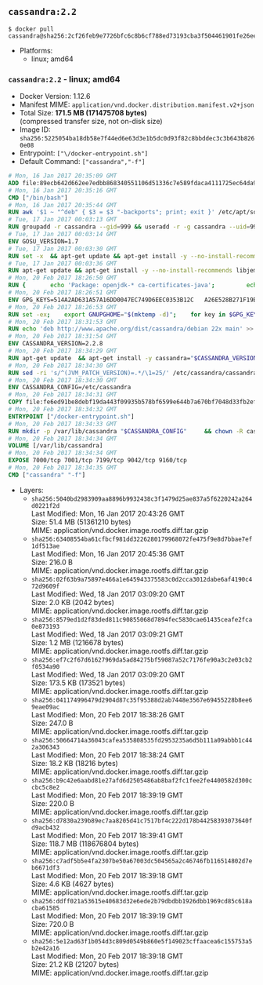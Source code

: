 ## `cassandra:2.2`

```console
$ docker pull cassandra@sha256:2cf26feb9e7726bfc6c8b6cf788ed73193cba3f504461901fe26ee488b24a2d2
```

-	Platforms:
	-	linux; amd64

### `cassandra:2.2` - linux; amd64

-	Docker Version: 1.12.6
-	Manifest MIME: `application/vnd.docker.distribution.manifest.v2+json`
-	Total Size: **171.5 MB (171475708 bytes)**  
	(compressed transfer size, not on-disk size)
-	Image ID: `sha256:5225054ba18db58e7f44ed6e63d3e1b5dc0d93f82c8bbddec3c3b643b8260e08`
-	Entrypoint: `["\/docker-entrypoint.sh"]`
-	Default Command: `["cassandra","-f"]`

```dockerfile
# Mon, 16 Jan 2017 20:35:09 GMT
ADD file:89ecb642d662ee7edbb868340551106d51336c7e589fdaca4111725ec64da957 in / 
# Mon, 16 Jan 2017 20:35:16 GMT
CMD ["/bin/bash"]
# Mon, 16 Jan 2017 20:35:44 GMT
RUN awk '$1 ~ "^deb" { $3 = $3 "-backports"; print; exit }' /etc/apt/sources.list > /etc/apt/sources.list.d/backports.list
# Tue, 17 Jan 2017 00:03:13 GMT
RUN groupadd -r cassandra --gid=999 && useradd -r -g cassandra --uid=999 cassandra
# Tue, 17 Jan 2017 00:03:14 GMT
ENV GOSU_VERSION=1.7
# Tue, 17 Jan 2017 00:03:30 GMT
RUN set -x 	&& apt-get update && apt-get install -y --no-install-recommends ca-certificates wget && rm -rf /var/lib/apt/lists/* 	&& wget -O /usr/local/bin/gosu "https://github.com/tianon/gosu/releases/download/$GOSU_VERSION/gosu-$(dpkg --print-architecture)" 	&& wget -O /usr/local/bin/gosu.asc "https://github.com/tianon/gosu/releases/download/$GOSU_VERSION/gosu-$(dpkg --print-architecture).asc" 	&& export GNUPGHOME="$(mktemp -d)" 	&& gpg --keyserver ha.pool.sks-keyservers.net --recv-keys B42F6819007F00F88E364FD4036A9C25BF357DD4 	&& gpg --batch --verify /usr/local/bin/gosu.asc /usr/local/bin/gosu 	&& rm -r "$GNUPGHOME" /usr/local/bin/gosu.asc 	&& chmod +x /usr/local/bin/gosu 	&& gosu nobody true 	&& apt-get purge -y --auto-remove ca-certificates wget
# Tue, 17 Jan 2017 00:03:36 GMT
RUN apt-get update && apt-get install -y --no-install-recommends libjemalloc1 && rm -rf /var/lib/apt/lists/*
# Mon, 20 Feb 2017 18:26:50 GMT
RUN { 		echo 'Package: openjdk-* ca-certificates-java'; 		echo 'Pin: release n=*-backports'; 		echo 'Pin-Priority: 990'; 	} > /etc/apt/preferences.d/java-backports
# Mon, 20 Feb 2017 18:26:51 GMT
ENV GPG_KEYS=514A2AD631A57A16DD0047EC749D6EEC0353B12C 	A26E528B271F19B9E5D8E19EA278B781FE4B2BDA
# Mon, 20 Feb 2017 18:26:53 GMT
RUN set -ex; 	export GNUPGHOME="$(mktemp -d)"; 	for key in $GPG_KEYS; do 		gpg --keyserver ha.pool.sks-keyservers.net --recv-keys "$key"; 	done; 	gpg --export $GPG_KEYS > /etc/apt/trusted.gpg.d/cassandra.gpg; 	rm -r "$GNUPGHOME"; 	apt-key list
# Mon, 20 Feb 2017 18:31:53 GMT
RUN echo 'deb http://www.apache.org/dist/cassandra/debian 22x main' >> /etc/apt/sources.list.d/cassandra.list
# Mon, 20 Feb 2017 18:31:54 GMT
ENV CASSANDRA_VERSION=2.2.8
# Mon, 20 Feb 2017 18:34:29 GMT
RUN apt-get update 	&& apt-get install -y cassandra="$CASSANDRA_VERSION" 	&& rm -rf /var/lib/apt/lists/*
# Mon, 20 Feb 2017 18:34:30 GMT
RUN sed -ri 's/^(JVM_PATCH_VERSION)=.*/\1=25/' /etc/cassandra/cassandra-env.sh
# Mon, 20 Feb 2017 18:34:30 GMT
ENV CASSANDRA_CONFIG=/etc/cassandra
# Mon, 20 Feb 2017 18:34:31 GMT
COPY file:fe6ed91be8debf19da443f09935b578bf6599e644b7a670bf7048d33fb2efa9e in /docker-entrypoint.sh 
# Mon, 20 Feb 2017 18:34:32 GMT
ENTRYPOINT ["/docker-entrypoint.sh"]
# Mon, 20 Feb 2017 18:34:33 GMT
RUN mkdir -p /var/lib/cassandra "$CASSANDRA_CONFIG" 	&& chown -R cassandra:cassandra /var/lib/cassandra "$CASSANDRA_CONFIG" 	&& chmod 777 /var/lib/cassandra "$CASSANDRA_CONFIG"
# Mon, 20 Feb 2017 18:34:34 GMT
VOLUME [/var/lib/cassandra]
# Mon, 20 Feb 2017 18:34:34 GMT
EXPOSE 7000/tcp 7001/tcp 7199/tcp 9042/tcp 9160/tcp
# Mon, 20 Feb 2017 18:34:35 GMT
CMD ["cassandra" "-f"]
```

-	Layers:
	-	`sha256:5040bd2983909aa8896b9932438c3f1479d25ae837a5f6220242a264d0221f2d`  
		Last Modified: Mon, 16 Jan 2017 20:43:26 GMT  
		Size: 51.4 MB (51361210 bytes)  
		MIME: application/vnd.docker.image.rootfs.diff.tar.gzip
	-	`sha256:63408554ba61cfbcf981dd3226280179968072fe475f9e8d7bbae7ef1df513ae`  
		Last Modified: Mon, 16 Jan 2017 20:45:36 GMT  
		Size: 216.0 B  
		MIME: application/vnd.docker.image.rootfs.diff.tar.gzip
	-	`sha256:02f63b9a75897e466a1e645943375583c0d2cca3012dabe6af4190c472d9609f`  
		Last Modified: Wed, 18 Jan 2017 03:09:20 GMT  
		Size: 2.0 KB (2042 bytes)  
		MIME: application/vnd.docker.image.rootfs.diff.tar.gzip
	-	`sha256:8579ed1d2f83ded811c90855068d7894fec5830cae61435ceafe2fca0e873193`  
		Last Modified: Wed, 18 Jan 2017 03:09:21 GMT  
		Size: 1.2 MB (1216678 bytes)  
		MIME: application/vnd.docker.image.rootfs.diff.tar.gzip
	-	`sha256:ef7c2f67d61627969da5ad84275bf59087a52c7176fe90a3c2e03cb2f0534a90`  
		Last Modified: Wed, 18 Jan 2017 03:09:20 GMT  
		Size: 173.5 KB (173521 bytes)  
		MIME: application/vnd.docker.image.rootfs.diff.tar.gzip
	-	`sha256:041174996479d2904d87c35f95388d2ab7448e3567e69455228b8ee69eae09ac`  
		Last Modified: Mon, 20 Feb 2017 18:38:26 GMT  
		Size: 247.0 B  
		MIME: application/vnd.docker.image.rootfs.diff.tar.gzip
	-	`sha256:50664714a36043cafea535808535fd2953235a6d5b111a09abbb1c442a306343`  
		Last Modified: Mon, 20 Feb 2017 18:38:24 GMT  
		Size: 18.2 KB (18216 bytes)  
		MIME: application/vnd.docker.image.rootfs.diff.tar.gzip
	-	`sha256:b9c42e6aabd81e27afd6d2505486ab8baf2fc1fee2fe4400582d300ccbc5c8e2`  
		Last Modified: Mon, 20 Feb 2017 18:39:19 GMT  
		Size: 220.0 B  
		MIME: application/vnd.docker.image.rootfs.diff.tar.gzip
	-	`sha256:d7830a239b89ec7aa8205d41c7517bf4c222d178b44258393073640fd9acb432`  
		Last Modified: Mon, 20 Feb 2017 18:39:41 GMT  
		Size: 118.7 MB (118676804 bytes)  
		MIME: application/vnd.docker.image.rootfs.diff.tar.gzip
	-	`sha256:c7adf5b5e4fa2307be50a67003dc504565a2c46746fb116514802d7eb6671df3`  
		Last Modified: Mon, 20 Feb 2017 18:39:18 GMT  
		Size: 4.6 KB (4627 bytes)  
		MIME: application/vnd.docker.image.rootfs.diff.tar.gzip
	-	`sha256:ddff021a53615e40683d32e6ede2b79dbdbb1926dbb1969cd85c618acba61585`  
		Last Modified: Mon, 20 Feb 2017 18:39:19 GMT  
		Size: 720.0 B  
		MIME: application/vnd.docker.image.rootfs.diff.tar.gzip
	-	`sha256:5e12ad63f1b054d3c809d0549b860e5f149023cffaacea6c155753a5b2e42a16`  
		Last Modified: Mon, 20 Feb 2017 18:39:18 GMT  
		Size: 21.2 KB (21207 bytes)  
		MIME: application/vnd.docker.image.rootfs.diff.tar.gzip
